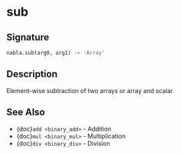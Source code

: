 # sub

## Signature

```python
nabla.sub(arg0, arg1) -> 'Array'
```

## Description

Element-wise subtraction of two arrays or array and scalar.

## See Also

- {doc}`add <binary_add>` - Addition
- {doc}`mul <binary_mul>` - Multiplication
- {doc}`div <binary_div>` - Division


